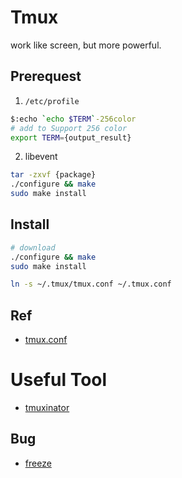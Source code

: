 # Tmux

work like screen, but more powerful.

## Prerequest

1. `/etc/profile`

```bash
$:echo `echo $TERM`-256color
# add to Support 256 color
export TERM={output_result}
```

2. libevent

```bash
tar -zxvf {package}
./configure && make
sudo make install
```
## Install

```bash
# download
./configure && make
sudo make install
```

```bash
ln -s ~/.tmux/tmux.conf ~/.tmux.conf
```

## Ref

* [tmux.conf](https://github.com/hatoishi/dotfiles/blob/master/tmux.conf)

# Useful Tool

* [tmuxinator](https://github.com/tmuxinator/tmuxinator)

## Bug

* [freeze](http://superuser.com/questions/553330/vim-freezes-inside-tmux)

